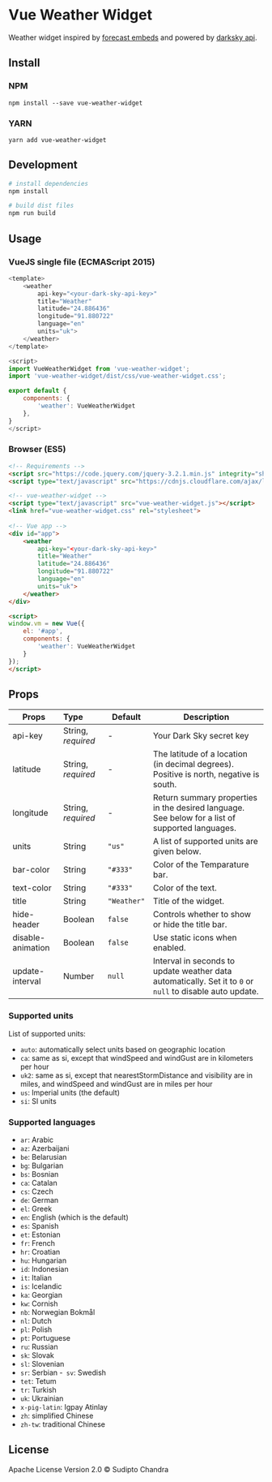 # Vue Weather Widget

Weather widget inspired by [forecast embeds](https://blog.darksky.net/forecast-embeds/) and powered by [darksky api](https://darksky.net/dev).

## Install

### NPM
```
npm install --save vue-weather-widget
```

### YARN
```
yarn add vue-weather-widget
```


## Development

```bash
# install dependencies
npm install

# build dist files
npm run build
```

## Usage

### VueJS single file (ECMAScript 2015)

```js
<template>
    <weather 
        api-key="<your-dark-sky-api-key>"
        title="Weather"
        latitude="24.886436"
        longitude="91.880722"
        language="en"
        units="uk">
    </weather>
</template>

<script>
import VueWeatherWidget from 'vue-weather-widget';
import 'vue-weather-widget/dist/css/vue-weather-widget.css';

export default {
    components: {
        'weather': VueWeatherWidget
    },
}
</script> 
```

### Browser (ES5)
```html
<!-- Requirements -->
<script src="https://code.jquery.com/jquery-3.2.1.min.js" integrity="sha256-hwg4gsxgFZhOsEEamdOYGBf13FyQuiTwlAQgxVSNgt4=" crossorigin="anonymous"></script>
<script type="text/javascript" src="https://cdnjs.cloudflare.com/ajax/libs/vue/2.4.0/vue.js"></script>

<!-- vue-weather-widget -->
<script type="text/javascript" src="vue-weather-widget.js"></script>
<link href="vue-weather-widget.css" rel="stylesheet">
 
<!-- Vue app -->
<div id="app">
    <weather 
        api-key="<your-dark-sky-api-key>"
        title="Weather"
        latitude="24.886436"
        longitude="91.880722"
        language="en"
        units="uk">
    </weather>
</div>

<script>
window.vm = new Vue({
    el: '#app',
    components: {
        'weather': VueWeatherWidget
    }
});
</script>
```


## Props

| Props | Type | Default | Description  |
| --------|:------| -----------|-------|
| api-key | String, *required*   | - | Your Dark Sky secret key |
| latitude | String, *required* | - | The latitude of a location (in decimal degrees). Positive is north, negative is south. |
| longitude | String, *required* | - | Return summary properties in the desired language. See below for a list of supported languages. |
| units | String | `"us"` | A list of supported units are given below. |
| bar-color | String | `"#333"` | Color of the Temparature bar. |
| text-color | String | `"#333"` | Color of the text. |
| title | String | `"Weather"` | Title of the widget. |
| hide-header | Boolean | `false` | Controls whether to show or hide the title bar. |
| disable-animation | Boolean | `false` | Use static icons when enabled. |
| update-interval | Number | `null` | Interval in seconds to update weather data automatically. Set it to `0` or `null` to disable auto update. |


### Supported units
List of supported units:    

- `auto`: automatically select units based on geographic location
- `ca`: same as si, except that windSpeed and windGust are in kilometers per hour
- `uk2`: same as si, except that nearestStormDistance and visibility are in miles, and windSpeed and windGust are in miles per hour
- `us`: Imperial units (the default)
- `si`: SI units 

### Supported languages

- `ar`: Arabic
- `az`: Azerbaijani
- `be`: Belarusian
- `bg`: Bulgarian
- `bs`: Bosnian
- `ca`: Catalan
- `cs`: Czech
- `de`: German
- `el`: Greek
- `en`: English (which is the default)
- `es`: Spanish
- `et`: Estonian
- `fr`: French
- `hr`: Croatian
- `hu`: Hungarian
- `id`: Indonesian
- `it`: Italian
- `is`: Icelandic
- `ka`: Georgian
- `kw`: Cornish
- `nb`: Norwegian Bokmål
- `nl`: Dutch
- `pl`: Polish
- `pt`: Portuguese
- `ru`: Russian
- `sk`: Slovak
- `sl`: Slovenian
- `sr`: Serbian
-` sv`: Swedish
- `tet`: Tetum
- `tr`: Turkish
- `uk`: Ukrainian
- `x-pig-latin`: Igpay Atinlay
- `zh`: simplified Chinese
- `zh-tw`: traditional Chinese

## License 

Apache License Version 2.0 &copy; Sudipto Chandra
